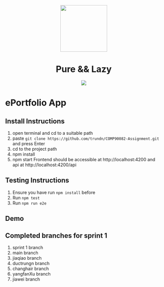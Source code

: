 <div align="center">
    <img src="https://upload.wikimedia.org/wikipedia/commons/3/39/Lambda_lc.svg" height="150"/>
</div>
<h1 align="center">
    Pure && Lazy
</h1>
<div align="center">
    <img src="https://pyheroku-badge.herokuapp.com/?app=pure-and-lazy&style=flat"/>
</div>

# ePortfolio App

## Install Instructions
1. open terminal and cd to a suitable path
2. paste `git clone https://github.com/trundn/COMP90082-Assignment.git` and press Enter
3. cd to the project path
4. npm install
5. npm start
Frontend should be accessible at http://localhost:4200 and api at http://localhost:4200/api

## Testing Instructions
1. Ensure you have run `npm install` before
2. Run `npm test`
3. Run `npm run e2e`

## Demo


## Completed branches for sprint 1
1. sprint 1 branch
2. main branch
3. jiaqiao branch
4. ductrungn branch
5. changhair branch
6. yangfanXu branch
7. jiawei branch


